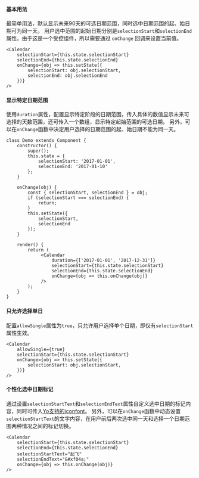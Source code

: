 #### 基本用法
最简单用法，默认显示未来90天的可选日期范围，同时选中日期范围的起、始日期可为同一天。
用户选中范围的起始日期分别是`selectionStart`和`selectionEnd`属性。由于这是一个受控组件，所以需要通过 `onChange` 回调来设置当前值。

```
<Calendar 
    selectionStart={this.state.selectionStart}
    selectionEnd={this.state.selectionEnd}
    onChange={obj => this.setState({
        selectionStart: obj.selectionStart,
        selectionEnd: obj.selectionEnd
    })}
/>
```

#### 显示特定日期范围
使用`duration`属性，配置显示特定阶段的日期范围，传入具体的数值显示未来可选择的天数范围，还可传入一个数组，显示特定起始范围的可选日期。
另外，可以在`onChange`函数中决定用户选择的日期范围的起、始日期不能为同一天。

```
class Demo extends Component {
    constructor() {
        super();
        this.state = {
            selectionStart: '2017-01-01',
            selectionEnd: '2017-01-10'
        };
    }

    onChange(obj) {
        const { selectionStart, selectionEnd } = obj;
        if (selectionStart === selectionEnd) {
            return;
        }
        this.setState({
            selectionStart,
            selectionEnd
        });
    }

    render() {
        return (
             <Calendar
                 duration={['2017-01-01', '2017-12-31']}
                 selectionStart={this.state.selectionStart}
                 selectionEnd={this.state.selectionEnd}
                 onChange={obj => this.onChange(obj)}
             />
        );
    }
}

```
#### 只允许选择单日
配置`allowSingle`属性为`true`，只允许用户选择单个日期，即仅有`selectionStart`属性生效。

```
<Calendar
    allowSingle={true}
    selectionStart={this.state.selectionStart}
    onChange={obj => this.setState({
        selectionStart: obj.selectionStart,
    })}    
/>
```

#### 个性化选中日期标记
通过设置`selectionStartText`和`selectionEndText`属性自定义选中日期的标记内容，同时可传入[Yo支持的iconfont](http://iconfont.corp.qunar.com/repositories/7)。
另外，可以在`onChange`函数中动态设置`selectionStartText`的文字内容，在用户前后两次选中同一天和选择一个日期范围两种情况之间的标记切换。
```
<Calendar
    selectionStart={this.state.selectionStart}
    selectionEnd={this.state.selectionEnd}
    selectionStartText="起飞"
    selectionEndText="&#xf04a;"
    onChange={obj => this.onChange(obj)}
/>
```